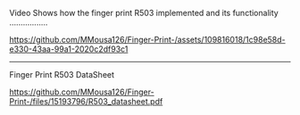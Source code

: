 Video Shows how the finger print R503 implemented and its functionality .................

https://github.com/MMousa126/Finger-Print-/assets/109816018/1c98e58d-e330-43aa-99a1-2020c2df93c1

_________________________________________________________________________________________________________________________________________________

Finger Print R503 DataSheet

https://github.com/MMousa126/Finger-Print-/files/15193796/R503_datasheet.pdf
